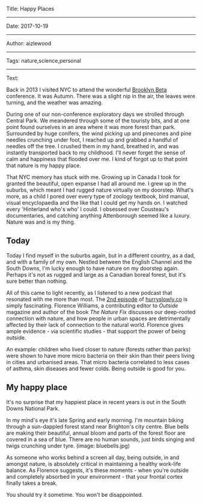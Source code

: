 Title: Happy Places

----

Date: 2017-10-19

----

Author: aizlewood

----

Tags: nature,science,personal

----

Text: 

Back in 2013 I visited NYC to attend the wonderful [Brooklyn Beta](http://brooklynbeta.org/2013/) conference. It was Autumn. There was a slight nip in the air, the leaves were turning, and the weather was amazing. 

During one of our non-conference exploratory days we strolled through Central Park. We meandered through some of the touristy bits, and at one point found ourselves in an area where it was more forest than park. Surrounded by huge conifers, the wind picking up and pinecones and pine needles crunching under foot, I reached up and grabbed a handful of needles off the tree. I crushed them in my hand, breathed in, and was instantly transported back to my childhood. I'll never forget the sense of calm and happiness that flooded over me. I kind of forgot up to that point that nature is my happy place. 

That NYC memory has stuck with me. Growing up in Canada I took for granted the beautiful, open expanse I had all around me. I grew up in the suburbs, which meant I had rugged nature virtually on my doorstep. What's more, as a child I pored over every type of zoology textbook, bird manual, visual encyclopaedia and the like that I could get my hands on. I watched every 'Hinterland who's who' I could. I obsessed over Cousteau's documentaries, and catching anything Attenborough seemed like a luxury. Nature was and is my thing.

## Today
Today I find myself in the suburbs again, but in a different country, as a dad, and with a family of my own. Nestled between the English Channel and the South Downs, I'm lucky enough to have nature on my doorstep again. Perhaps it's not as rugged and large as a Canadian boreal forest, but it's sure better than nothing. 

All of this came to light recently, as I listened to a new podcast that resonated with me more than most. The [2nd episode](http://hurryslowly.co/002-florence-williams/) of [hurryslowly.co](http://hurryslowly.co) is simply fascinating.  Florence Williams, a contributing editor to _Outside_ magazine and author of the book _The Nature Fix_ discusses our deep-rooted connection with nature, and how people in urban spaces are detrimentally affected by their lack of connection to the natural world.  Florence gives ample evidence - via scientific studies - that support the power of being outside. 

An example: children who lived closer to nature (forests rather than parks) were shown to have more micro bacteria on their skin than their peers living in cities and urbanised areas. That micro bacteria correlated to less cases of asthma, skin diseases and fewer colds. Being outside is good for you.

## My happy place
It's no surprise that my happiest place in recent years is out in the South Downs National Park. 

In my mind's eye it's late Spring and early morning. I'm mountain biking through a sun-dappled forest stand near Brighton's city centre. Blue bells are making their beautiful, annual bloom and parts of the forest floor are covered in a sea of blue. There are no human sounds, just birds singing and twigs crunching under tyre. 
(image: bluebells.jpg)

As someone who works behind a screen all day, being outside, in and amongst nature, is absolutely critical in maintaining a healthy work-life balance. As Florence suggests, it's these moments - when you're outside and completely absorbed in your environment - that your frontal cortex finally takes a break. 

You should try it sometime. You won't be disappointed.